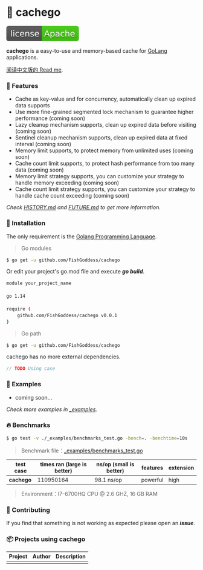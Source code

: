 # 📝 cachego

[![License](./license.svg)](https://www.apache.org/licenses/LICENSE-2.0.html)

**cachego** is a easy-to-use and memory-based cache for [GoLang](https://golang.org) applications.

[阅读中文版的 Read me](./README.md).

### 🥇 Features

* Cache as key-value and for concurrency, automatically clean up expired data supports
* Use more fine-grained segmented lock mechanism to guarantee higher performance (coming soon)
* Lazy cleanup mechanism supports, clean up expired data before visiting (coming soon)
* Sentinel cleanup mechanism supports, clean up expired data at fixed interval (coming soon)
* Memory limit supports, to protect memory from unlimited uses (coming soon)
* Cache count limit supports, to protect hash performance from too many data (coming soon)
* Memory limit strategy supports, you can customize your strategy to handle memory exceeding (coming soon)
* Cache count limit strategy supports, you can customize your strategy to handle cache count exceeding (coming soon)

_Check [HISTORY.md](./HISTORY.md) and [FUTURE.md](./FUTURE.md) to get more information._

### 🚀 Installation

The only requirement is the [Golang Programming Language](https://golang.org).

> Go modules

```bash
$ go get -u github.com/FishGoddess/cachego
```

Or edit your project's go.mod file and execute _**go build**_.

```bash
module your_project_name

go 1.14

require (
    github.com/FishGoddess/cachego v0.0.1
)
```

> Go path

```bash
$ go get -u github.com/FishGoddess/cachego
```

cachego has no more external dependencies.

```go
// TODO Using case
```

### 📖 Examples

* coming soon...

_Check more examples in [_examples](./_examples)._

### 🔥 Benchmarks

```bash
$ go test -v ./_examples/benchmarks_test.go -bench=. -benchtime=10s
```

> Benchmark file：[_examples/benchmarks_test.go](./_examples/benchmarks_test.go)

| test case | times ran (large is better) |  ns/op (small is better) | features | extension |
| -----------|--------|-------------|-------------|-------------|
| **cachego** | 110950164 | 98.1 ns/op | powerful | high |

> Environment：I7-6700HQ CPU @ 2.6 GHZ, 16 GB RAM

### 👥 Contributing

If you find that something is not working as expected please open an _**issue**_.

### 📦 Projects using cachego

| Project | Author | Description |
| -----------|--------|-------------|
|  |  |  |

